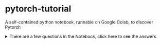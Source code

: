 # pytorch-tutorial
A self-contained python notebook, runnable on Google Colab, to discover Pytorch

<details>
  <summary>There are a few questions in the Notebook, click here to see the answers</summary>
  
  * `LinearModel.forward(...)`
    * `y = x @ self.weight.T + self.bias`
    * And variants (`torch.matmul(...)`, `torch.transpose(...)` etc.)
  * `custom_loss(...)`
    * `return torch.mean((predictions - ground_truth) ** 2)`
    * And variants (`(...).mean()`,`torch.pow(..., 2)` etc.)
  * `[:1]` vs `[0]`
    * The first one keeps a batch dimension, the second one removes the batch dimension. In general you want to keep it.
  * Section 3: fatal training issues
    * Notice the validation accuracy is constant, your model is not learning
    * The training metrics oscillate because of randomness (data loading, dropout etc.), which disappears at validation time
    * Notice the missing `error.backward()`: no gradients are computed, so no update to the model weights
    * `torch.nn.CrossEntropyLoss()` takes **unormalized** probabilities, *i.e.* there should not be anything after the last `Linear` layer (same for regression)
</details>

